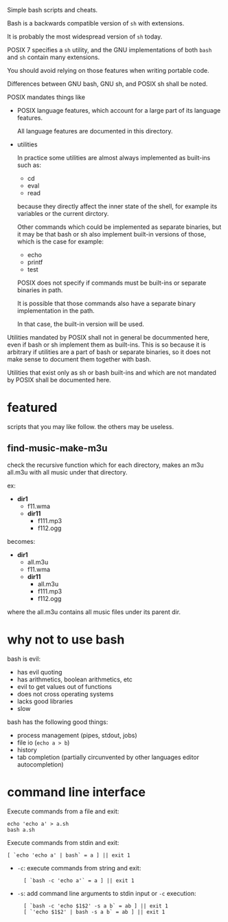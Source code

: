 Simple bash scripts and cheats.

Bash is a backwards compatible version of `sh` with extensions.

It is probably the most widespread version of `sh` today.

POSIX 7 specifies a `sh` utility, and the GNU implementations of both `bash` and `sh` contain many extensions.

You should avoid relying on those features when writing portable code.

Differences between GNU bash, GNU sh, and POSIX sh shall be noted.

POSIX mandates things like

- POSIX language features, which account for a large part of its language features.

    All language features are documented in this directory.

- utilities

    In practice some utilities are almost always implemented as built-ins such as:

    - cd
    - eval
    - read

    because they directly affect the inner state of the shell, for example its variables or the current dirctory.

    Other commands which could be implemented as separate binaries,
    but it may be that bash or sh also implement built-in versions of those,
    which is the case for example:

    - echo
    - printf
    - test

    POSIX does not specify if commands must be built-ins or separate binaries in path.

    It is possible that those commands also have a separate binary implementation in the path.

    In that case, the built-in version will be used.

Utilities mandated by POSIX shall not in general be docummented here, even if bash or sh implement them as built-ins.
This is so because it is arbitrary if utilities are a part of bash or separate binaries, so it does not make sense to
document them together with bash.

Utilities that exist only as sh or bash built-ins and which are not mandated by POSIX shall be documented here.

# featured

scripts that you may like follow. the others may be useless.

## find-music-make-m3u

check the recursive function which for each directory, makes an m3u all.m3u with all music under that directory.

ex:

* **dir1**
    * f11.wma
    * **dir11**
        * f111.mp3
        * f112.ogg

becomes:

* **dir1**
    * all.m3u
    * f11.wma
    * **dir11**
        * all.m3u
        * f111.mp3
        * f112.ogg

where the all.m3u contains all music files under its parent dir.

# why not to use bash

bash is evil:

- has evil quoting
- has arithmetics, boolean arithmetics, etc
- evil to get values out of functions
- does not cross operating systems
- lacks good libraries
- slow

bash has the following good things:

- process management (pipes, stdout, jobs)
- file io (`echo a > b`)
- history
- tab completion (partially circunvented by other languages editor autocompletion)

# command line interface

Execute commands from a file and exit:

    echo 'echo a' > a.sh
    bash a.sh

Execute commands from stdin and exit:

    [ `echo 'echo a' | bash` = a ] || exit 1

- `-c`: execute commands from string and exit:

        [ `bash -c 'echo a'` = a ] || exit 1

- `-s`: add command line arguments to stdin input or `-c` execution:

        [ `bash -c 'echo $1$2' -s a b` = ab ] || exit 1
        [ `'echo $1$2' | bash -s a b` = ab ] || exit 1
